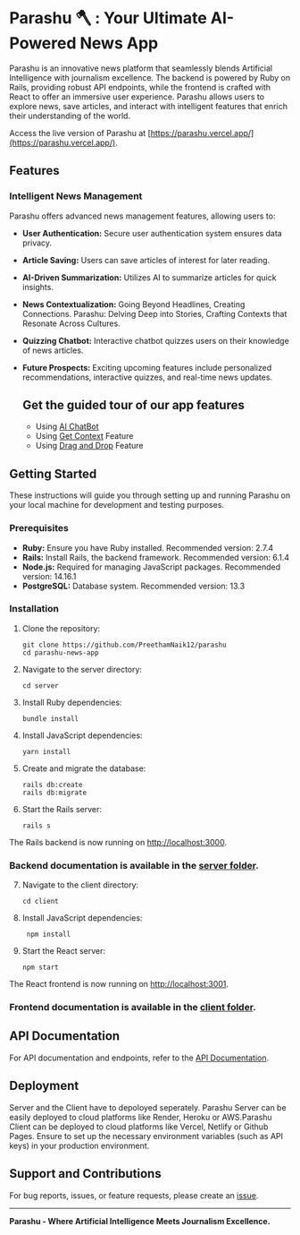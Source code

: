 # Parashu 🪓 : Your Ultimate AI-Powered News App

Parashu is an innovative news platform that seamlessly blends Artificial Intelligence with journalism excellence. The backend is powered by Ruby on Rails, providing robust API endpoints, while the frontend is crafted with React to offer an immersive user experience. Parashu allows users to explore news, save articles, and interact with intelligent features that enrich their understanding of the world.

Access the live version of Parashu at [https://parashu.vercel.app/](https://parashu.vercel.app/).

## Features

### Intelligent News Management

Parashu offers advanced news management features, allowing users to:

- **User Authentication:** Secure user authentication system ensures data privacy.
- **Article Saving:** Users can save articles of interest for later reading.
- **AI-Driven Summarization:** Utilizes AI to summarize articles for quick insights.
- **News Contextualization:** Going Beyond Headlines, Creating Connections. Parashu: Delving Deep into Stories, Crafting Contexts that Resonate Across Cultures.
- **Quizzing Chatbot:** Interactive chatbot quizzes users on their knowledge of news articles.
- **Future Prospects:** Exciting upcoming features include personalized recommendations, interactive quizzes, and real-time news updates.

  ## Get the guided tour of our app features
  - Using [AI ChatBot](https://scribehow.com/shared/How_to_use_Parashu_Bot__tsxrMHbwSiKCAEXNdENJcg)
  - Using [Get Context](https://scribehow.com/shared/Accessing_and_Exploring_a_Context_of_a_News_Article__emoKBjaKRoCVNsEpPAmQJw) Feature
  - Using [Drag and Drop](https://scribehow.com/shared/How_to_Navigate_and_Use_Parashus_Drag_and_Drop_Feature__lbOORNk2S8yTBcLvJNBFLQ) Feature

## Getting Started

These instructions will guide you through setting up and running Parashu on your local machine for development and testing purposes.

### Prerequisites

- **Ruby:** Ensure you have Ruby installed. Recommended version: 2.7.4
- **Rails:** Install Rails, the backend framework. Recommended version: 6.1.4
- **Node.js:** Required for managing JavaScript packages. Recommended version: 14.16.1
- **PostgreSQL:** Database system. Recommended version: 13.3

### Installation

1. Clone the repository:
   ```
   git clone https://github.com/PreethamNaik12/parashu
   cd parashu-news-app
   ```

2. Navigate to the server directory:
   ```
   cd server
   ```

3. Install Ruby dependencies:
   ```
   bundle install
   ```

4. Install JavaScript dependencies:
   ```
   yarn install
   ```

5. Create and migrate the database:
   ```
   rails db:create
   rails db:migrate
   ```

6. Start the Rails server:
   ```
   rails s
   ```

The Rails backend is now running on [http://localhost:3000](http://localhost:3000).
### Backend documentation is available in the [server folder](https://github.com/PreethamNaik12/parashu/tree/master/server).

7. Navigate to the client directory:
   ```
   cd client
   ```

8. Install JavaScript dependencies:
   ```
    npm install
    ```

9. Start the React server:
    ```
    npm start
    ```

The React frontend is now running on [http://localhost:3001](http://localhost:3001).
### Frontend documentation is available in the [client folder](https://github.com/PreethamNaik12/parashu/tree/master/client).

## API Documentation

For API documentation and endpoints, refer to the [API Documentation](https://www.postman.com/interstellar-comet-634512/workspace/bits/request/29242271-dda96ebe-6140-4add-ae1c-c99854a85a71).

## Deployment

Server and the Client have to depoloyed seperately.
Parashu Server can be easily deployed to cloud platforms like Render, Heroku or AWS.Parashu Client can be deployed to cloud platforms like Vercel, Netlify or Github Pages. 
Ensure to set up the necessary environment variables (such as API keys) in your production environment.

## Support and Contributions

For bug reports, issues, or feature requests, please create an [issue](https://github.com/PreethamNaik12/parashu/issues).

---


**Parashu - Where Artificial Intelligence Meets Journalism Excellence.**

